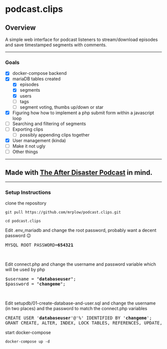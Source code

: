 # podcast.clips

## Overview
A simple web interface for podcast listeners to stream/download episodes and save timestamped segments with comments.

---

### Goals
- [x] docker-compose backend
- [x] mariaDB tables created
  - [x] episodes
  - [x] segments
  - [x] users
  - [ ] tags
  - [ ] segment voting, thumbs up/down or star
- [x] Figuring how how to implement a php submit form within a javascript loop
- [ ] Searching and filtering of segments
- [ ] Exporting clips
  - [ ] possibly appending clips together
- [x] User management (kinda)
- [ ] Make it not ugly
- [ ] Other things

---

## Made with [The After Disaster Podcast](https://www.patreon.com/AfterDisaster) in mind.

---

### Setup Instructions
clone the repository

`git pull https://github.com/mrplow/podcast.clips.git`

`cd podcast.clips`

Edit .env_mariadb and change the root password, probably want a decent password 😉
<pre>
MYSQL_ROOT_PASSWORD=<b>654321</b>
</pre>
<br />

Edit connect.php and change the username and password variable which will be used by php
<pre>
$username = "<b>databaseuser</b>";
$password = "<b>changeme</b>";
</pre>
<br />

Edit setupdb/01-create-database-and-user.sql and change the username (in two places) and the password to match the connect.php variables
<pre>
CREATE USER '<b>databaseuser</b>'@'%' IDENTIFIED BY '<b>changeme</b>';
GRANT CREATE, ALTER, INDEX, LOCK TABLES, REFERENCES, UPDATE, DELETE, DROP, SELECT, INSERT ON `podcast_clips`.* TO '<b>databaseuser</b>'@'%';`
</pre>

start docker-compose

`docker-compose up -d`
